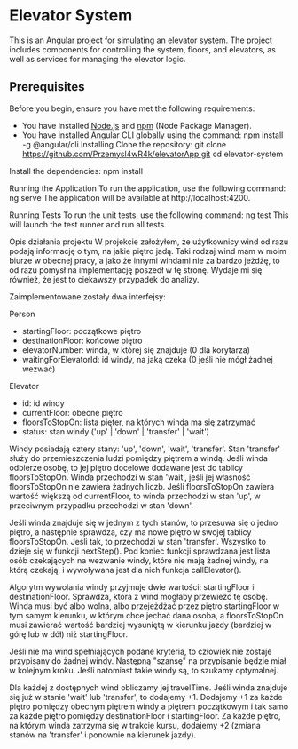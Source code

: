 # Elevator System

This is an Angular project for simulating an elevator system. The project includes components for controlling the system, floors, and elevators, as well as services for managing the elevator logic.

## Prerequisites

Before you begin, ensure you have met the following requirements:
- You have installed [Node.js](https://nodejs.org/) and [npm](https://www.npmjs.com/) (Node Package Manager).
- You have installed Angular CLI globally using the command:
  npm install -g @angular/cli
Installing
Clone the repository:
git clone https://github.com/Przemysl4wR4k/elevatorApp.git
cd elevator-system

Install the dependencies:
npm install

Running the Application
To run the application, use the following command:
ng serve
The application will be available at http://localhost:4200.

Running Tests
To run the unit tests, use the following command:
ng test
This will launch the test runner and run all tests.


Opis działania projektu
W projekcie założyłem, że użytkownicy wind od razu podają informację o tym, na jakie piętro jadą. Taki rodzaj wind mam w moim biurze w obecnej pracy, a jako że innymi windami nie za bardzo jeżdżę, to od razu pomysł na implementację poszedł w tę stronę. Wydaje mi się również, że jest to ciekawszy przypadek do analizy.

Zaimplementowane zostały dwa interfejsy:

Person

- startingFloor: początkowe piętro
- destinationFloor: końcowe piętro
- elevatorNumber: winda, w której się znajduje (0 dla korytarza)
- waitingForElevatorId: id windy, na jaką czeka (0 jeśli nie mógł żadnej wezwać)

Elevator

- id: id windy
- currentFloor: obecne piętro
- floorsToStopOn: lista pięter, na których winda ma się zatrzymać
- status: stan windy ('up' | 'down' | 'transfer' | 'wait')

Windy posiadają cztery stany: 'up', 'down', 'wait', 'transfer'. Stan 'transfer' służy do przemieszczenia ludzi pomiędzy piętrem a windą. Jeśli winda odbierze osobę, to jej piętro docelowe dodawane jest do tablicy floorsToStopOn. Winda przechodzi w stan 'wait', jeśli jej własność floorsToStopOn nie zawiera żadnych liczb. Jeśli floorsToStopOn zawiera wartość większą od currentFloor, to winda przechodzi w stan 'up', w przeciwnym przypadku przechodzi w stan 'down'.

Jeśli winda znajduje się w jednym z tych stanów, to przesuwa się o jedno piętro, a następnie sprawdza, czy ma nowe piętro w swojej tablicy floorsToStopOn. Jeśli tak, to przechodzi w stan 'transfer'. Wszystko to dzieje się w funkcji nextStep(). Pod koniec funkcji sprawdzana jest lista osób czekających na wezwanie windy, które nie mają żadnej windy, na którą czekają, i wywoływana jest dla nich funkcja callElevator().

Algorytm wywołania windy przyjmuje dwie wartości: startingFloor i destinationFloor. Sprawdza, która z wind mogłaby przewieźć tę osobę. Winda musi być albo wolna, albo przejeżdżać przez piętro startingFloor w tym samym kierunku, w którym chce jechać dana osoba, a floorsToStopOn musi zawierać wartość bardziej wysuniętą w kierunku jazdy (bardziej w górę lub w dół) niż startingFloor.

Jeśli nie ma wind spełniających podane kryteria, to człowiek nie zostaje przypisany do żadnej windy. Następną "szansę" na przypisanie będzie miał w kolejnym kroku. Jeśli natomiast takie windy są, to szukamy optymalnej.

Dla każdej z dostępnych wind obliczamy jej travelTime. Jeśli winda znajduje się już w stanie 'wait' lub 'transfer', to dodajemy +1. Dodajemy +1 za każde piętro pomiędzy obecnym piętrem windy a piętrem początkowym i tak samo za każde piętro pomiędzy destinationFloor i startingFloor. Za każde piętro, na którym winda zatrzyma się w trakcie kursu, dodajemy +2 (zmiana stanów na 'transfer' i ponownie na kierunek jazdy).







